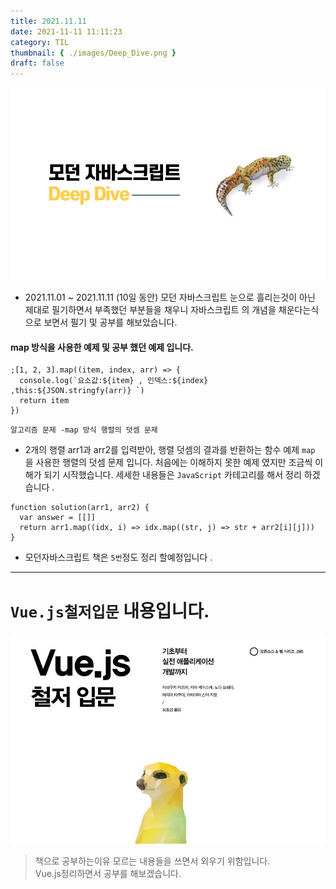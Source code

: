 ```yaml
---
title: 2021.11.11
date: 2021-11-11 11:11:23
category: TIL
thumbnail: { ./images/Deep_Dive.png }
draft: false
---
```


![모던자바스크립트](./images/Deep_Dive.png)

- 2021.11.01 ~ 2021.11.11 (10일 동안) 모던 자바스크립트 눈으로 흘리는것이 아닌
  제대로 필기하면서 부족했던 부분들을 채우니 자바스크립트 의 개념을 채운다는식으로 보면서 필기 및 공부를 해보았습니다.

#### map 방식을 사용한 예제 및 공부 했던 예제 입니다.

```tsx
;[1, 2, 3].map((item, index, arr) => {
  console.log(`요소값:${item} , 인덱스:${index} ,this:${JSON.stringfy(arr)} `)
  return item
})
```

`알고리즘 문제 -map 방식 행렬의 덧셈 문제`

- 2개의 행렬 arr1과 arr2를 입력받아, 행렬 덧셈의 결과를 반환하는 함수 예제
  `map` 을 사용한 행렬의 덧셈 문제 입니다. 처음에는 이해하지 못한 예제 였지만 조금씩 이해가 되기 시작했습니다. 세세한 내용들은 `JavaScript` 카테고리를 해서 정리 하겠습니다 .

```tsx
function solution(arr1, arr2) {
  var answer = [[]]
  return arr1.map((idx, i) => idx.map((str, j) => str + arr2[i][j]))
}
```

- 모던자바스크립트 책은 `5번`정도 정리 할예정입니다 .

---

# `Vue.js철저입문` 내용입니다.

![Vue](./images/vue.png)

> 책으로 공부하는이유 모르는 내용들을 쓰면서 외우기 위함입니다.  
> Vue.js정리하면서 공부를 해보겠습니다.
